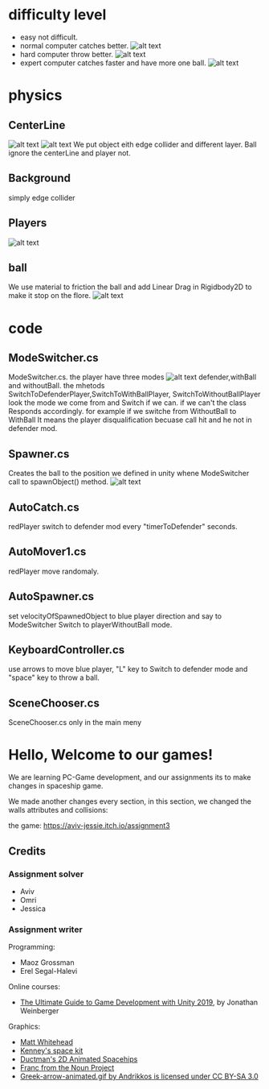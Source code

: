 # difficulty level
* easy not difficult.
* normal computer catches better.
![alt text](1)
* hard  computer throw better.
![alt text](2)
* expert computer catches faster and have more one ball.
![alt text](3)

# physics
## CenterLine
![alt text](https://github.com/Aviv-Jessie/Assignment3/blob/master/Screenshot_1.gif?raw=true)
![alt text](https://github.com/Aviv-Jessie/Assignment3/blob/master/Screenshot_2.png?raw=true)
We put object eith edge collider and different layer.
Ball ignore the centerLine and player not.

## Background
simply edge collider

## Players
![alt text](4)

## ball
We use material to friction the ball and add Linear Drag in Rigidbody2D to make it stop on the flore.
![alt text](5)

# code

## ModeSwitcher.cs
ModeSwitcher.cs.
the player have three modes ![alt text](6)
defender,withBall and withoutBall.
the mhetods  SwitchToDefenderPlayer,SwitchToWithBallPlayer, SwitchToWithoutBallPlayer 
look the mode we come from and Switch if we can. if we can't the class Responds accordingly.
for example if we switche from WithoutBall to WithBall It means the player disqualification 
becuase call hit and he not in defender mod.

## Spawner.cs
Creates the ball to the position we defined in unity whene ModeSwitcher call to spawnObject() method.
![alt text](7)

## AutoCatch.cs
redPlayer switch to defender mod every "timerToDefender" seconds.

## AutoMover1.cs
redPlayer move randomaly.

## AutoSpawner.cs
set velocityOfSpawnedObject to blue player direction and say to ModeSwitcher Switch to playerWithoutBall mode.

## KeyboardController.cs
use arrows to move blue player, "L" key to Switch to defender mode and "space" key to throw a ball.

## SceneChooser.cs
SceneChooser.cs only in the main meny 

# Hello, Welcome to our games!

 We are learning PC-Game development, and our assignments its to make changes in spaceship game.

We made another changes every section, in this section, we changed the walls attributes and collisions:

the game:
https://aviv-jessie.itch.io/assignment3




## Credits
### Assignment solver
* Aviv
* Omri
* Jessica

### Assignment writer
Programming:
* Maoz Grossman
* Erel Segal-Halevi

Online courses:
* [The Ultimate Guide to Game Development with Unity 2019](https://www.udemy.com/the-ultimate-guide-to-game-development-with-unity/), by Jonathan Weinberger

Graphics:
* [Matt Whitehead](https://ccsearch.creativecommons.org/photos/7fd4a37b-8d1a-4d4c-80a2-4ca4a3839941)
* [Kenney's space kit](https://kenney.nl/assets/space-kit)
* [Ductman's 2D Animated Spacehips](https://assetstore.unity.com/packages/2d/characters/2d-animated-spaceships-96852)
* [Franc from the Noun Project](https://commons.wikimedia.org/w/index.php?curid=64661575)
* [Greek-arrow-animated.gif by Andrikkos is licensed under CC BY-SA 3.0](https://search.creativecommons.org/photos/2db102af-80d0-4ec8-9171-1ac77d2565ce)
